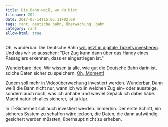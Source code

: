 ```yaml
---
title: Die Bahn weiß, wo du bist
filename: 202
date: 2017-05-14T15:05:11+02:00
tags: rant, deutsche bahn, überwachung, bahn
category: rant
allow-html: true
---
```

<p>Oh, wunderbar. Die Deutsche Bahn <a href="https://www.golem.de/news/bahnchef-richard-lutz-kuenftig-kein-ticket-mehr-fuer-die-bahn-notwendig-1705-127807.html">will jetzt in digitale Tickets investieren</a>. Und das wir so aussehen: "Der Zug kann dann über das Handy eines Passagiers erkennen, dass er eingestiegen ist."</p>

<p>Wunderbare Idee. Wir wissen ja alle, wie gut die Deutsche Bahn darin ist, solche Daten sicher zu speichern. <a href="http://hannover.ccc.de/~nexus/dbwifi/">Oh, Moment!</a></p>

<p>Zudem soll mehr in Videoüberwachung investiert werden. Wunderbar. Dann weiß die Bahn nicht nur, wann ich wo in welchen Zug ein- oder aussteige, sondern auch noch, was ich anhabe und wieviel Gepäck ich dabei habe. Macht natürlich alles sicherer, ist ja klar.</p>

<p>In IT-Sicherheit soll auch investiert werden. Immerhin. Der erste Schritt, ein sicheres System zu schaffen wäre jedoch, die Daten, die dann aufwändig gesichert werden müssten, überhaupt nicht zu erheben.</p>
